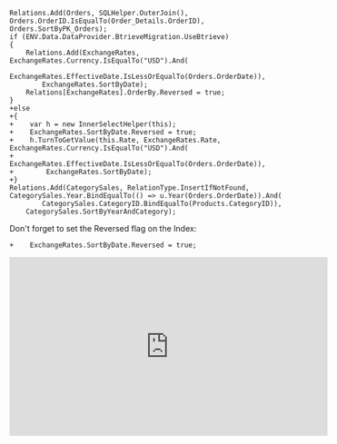 ﻿```csdiff
Relations.Add(Orders, SQLHelper.OuterJoin(), Orders.OrderID.IsEqualTo(Order_Details.OrderID), Orders.SortByPK_Orders);
if (ENV.Data.DataProvider.BtrieveMigration.UseBtrieve)
{
    Relations.Add(ExchangeRates, ExchangeRates.Currency.IsEqualTo("USD").And(
            ExchangeRates.EffectiveDate.IsLessOrEqualTo(Orders.OrderDate)),
        ExchangeRates.SortByDate);
    Relations[ExchangeRates].OrderBy.Reversed = true;
}
+else
+{
+    var h = new InnerSelectHelper(this);
+    ExchangeRates.SortByDate.Reversed = true;
+    h.TurnToGetValue(this.Rate, ExchangeRates.Rate, ExchangeRates.Currency.IsEqualTo("USD").And(
+            ExchangeRates.EffectiveDate.IsLessOrEqualTo(Orders.OrderDate)),
+        ExchangeRates.SortByDate);
+}
Relations.Add(CategorySales, RelationType.InsertIfNotFound, CategorySales.Year.BindEqualTo(() => u.Year(Orders.OrderDate)).And(
        CategorySales.CategoryID.BindEqualTo(Products.CategoryID)), 
    CategorySales.SortByYearAndCategory);
```

Don't forget to set the Reversed flag on the Index:
```csdiff
+    ExchangeRates.SortByDate.Reversed = true;
```

<iframe width="560" height="315" src="https://www.youtube.com/embed/M98nySHxtMw?list=PL1DEQjXG2xnJNtUHwUvmwYKay85F3WYMg" frameborder="0" allowfullscreen></iframe>
